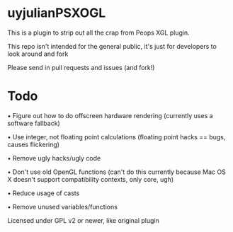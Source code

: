 
uyjulianPSXOGL
==============

This is a plugin to strip out all the crap from Peops XGL plugin.

This repo isn't intended for the general public, it's just for developers to look around and fork

Please send in pull requests and issues (and fork!)

Todo
====

• Figure out how to do offscreen hardware rendering (currently uses a software fallback)

• Use integer, not floating point calculations (floating point hacks == bugs, causes flickering)

• Remove ugly hacks/ugly code

• Don't use old OpenGL functions (can't do this currently because Mac OS X doesn't support compatibility contexts, only core, ugh)

• Reduce usage of casts

• Remove unused variables/functions



Licensed under GPL v2 or newer, like original plugin
